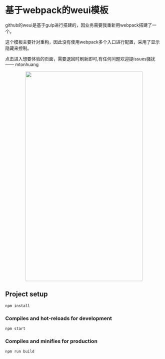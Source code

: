 ﻿

# 基于webpack的weui模板

github的weui是基于gulp进行搭建的，因业务需要我重新用webpack搭建了一个。

这个模板主要针对重构，因此没有使用webpack多个入口进行配置，采用了显示隐藏来控制。

点击进入想要体验的页面，需要退回时刷新即可,有任何问题欢迎提issues骚扰 —— mtonhuang

<div align=center><img width = '374' height ='671' src ="https://act.weixin.qq.com/static/images/201907/2605ece250d787ec9825364db72869fa.png"/></div>

## Project setup
```
npm install
```

### Compiles and hot-reloads for development
```
npm start
```

### Compiles and minifies for production
```
npm run build
```

